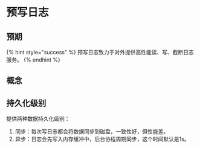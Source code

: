 # 预写日志

## 预期

{% hint style="success" %}
预写日志致力于对外提供高性能读、写、截断日志服务。
{% endhint %}

## 概念



## 持久化级别

提供两种数据持久化级别：&#x20;

1. 同步：每次写日志都会将数据同步到磁盘，一致性好，但性能差。&#x20;
2. 异步：日志会先写入内存缓冲中，后台协程周期同步，这个时间默认是1s。
